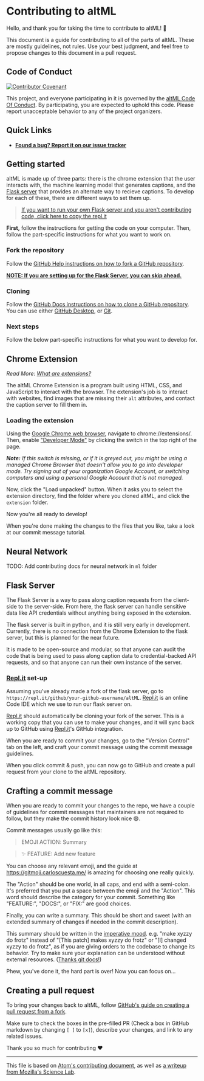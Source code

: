 # Contributing to altML
Hello, and thank you for taking the time to contribute to altML! 🥳

This document is a guide for contributing to all of the parts of altML. These are mostly guidelines, not rules. Use your best judgment, and feel free to propose changes to this document in a pull request.

## Code of Conduct
[![Contributor Covenant](https://img.shields.io/badge/Contributor%20Covenant-v2.0%20adopted-ff69b4.svg)](CODE_OF_CONDUCT.md)

This project, and everyone participating in it is governed by the [altML Code Of Conduct](CODE_OF_CONDUCT.md). By participating, you are expected to uphold this code. Please report unacceptable behavior to any of the project organizers.

## Quick Links
- [**Found a bug? Report it on our issue tracker**](https://github.com/saharshy29/altML/issues)

## Getting started
altML is made up of three parts: there is the chrome extension that the user interacts with, the machine learning model that generates captions, and the [Flask server](https://repl.it/github/saharshy29/altML) that provides an alternate way to recieve captions. To develop for each of these, there are different ways to set them up.

> [If you want to run your own Flask server and you aren't contributing code, click here to copy the repl.it](https://repl.it/github/saharshy29/altML)

**First,** follow the instructions for getting the code on your computer. Then, follow the part-specific instructions for what you want to work on.

### Fork the repository
Follow the [GitHub Help instructions on how to fork a GitHub repository](https://docs.github.com/en/github/getting-started-with-github/fork-a-repo).

**[NOTE: If you are setting up for the Flask Server, you can skip ahead.](#Flask-Server)**

### Cloning
Follow the [GitHub Docs instructions on how to clone a GitHub repository](https://docs.github.com/en/github/creating-cloning-and-archiving-repositories/cloning-a-repository). You can use either [GitHub Desktop](https://desktop.github.com/), or [Git](https://git-scm.com/).

### Next steps
Follow the below part-specific instructions for what you want to develop for.

## Chrome Extension
*Read More: [What are extensions?](https://developer.chrome.com/extensions)*

The altML Chrome Extension is a program built using HTML, CSS, and JavaScript to interact with the browser. The extension's job is to interact with websites, find images that are missing their `alt` attributes, and contact the caption server to fill them in.

### Loading the extension

Using the [Google Chrome web browser](https://www.google.com/chrome/), navigate to chrome://extensions/. Then, enable ["Developer Mode"](https://developer.chrome.com/extensions/faq#faq-dev-01) by clicking the switch in the top right of the page.

***Note:** If this switch is missing, or if it is greyed out, you might be using a managed Chrome Browser that doesn't allow you to go into developer mode. Try signing out of your organization Google Account, or switching computers and using a personal Google Account that is not managed.*

Now, click the "Load unpacked" button. When it asks you to select the extension directory, find the folder where you cloned altML, and click the `extension` folder.

Now you're all ready to develop!

When you're done making the changes to the files that you like, take a look at our commit message tutorial.

## Neural Network
TODO: Add contributing docs for neural network in `ml` folder

## Flask Server

The Flask Server is a way to pass along caption requests from the client-side to the server-side. From here, the flask server can handle sensitive data like API credentials without anything being exposed in the extension.

The flask server is built in python, and it is still very early in development. Currently, there is no connection from the Chrome Extension to the flask server, but this is planned for the near future.

It is made to be open-source and modular, so that anyone can audit the code that is being used to pass along caption data to credential-backed API requests, and so that anyone can run their own instance of the server.

### [Repl.it](https://repl.it) set-up

Assuming you've already made a fork of the flask server, go to `https://repl.it/github/your-github-username/altML`. [Repl.it](https://repl.it) is an online Code IDE which we use to run our flask server on.

[Repl.it](https://repl.it) should automatically be cloning your fork of the server. This is a working copy that you can use to make your changes, and it will sync back up to GitHub using [Repl.it](https://repl.it)'s GitHub integration.

When you are ready to commit your changes, go to the "Version Control" tab on the left, and craft your commit message using the commit message guidelines.

When you click commit & push, you can now go to GitHub and create a pull request from your clone to the altML repository.

## Crafting a commit message
When you are ready to commit your changes to the repo, we have a couple of guidelines for commit messages that maintainers are not required to follow, but they make the commit history look nice 😄.

Commit messages usually go like this:

> EMOJI ACTION: Summary

> ✨ FEATURE: Add new feature

You can choose any relevant emoji, and the guide at https://gitmoji.carloscuesta.me/ is amazing for choosing one really quickly.

The "Action" should be one world, in all caps, and end with a semi-colon. It's preferred that you put a space between the emoji and the "Action". This word should describe the category for your commit. Something like "FEATURE:", "DOCS:", or "FIX:" are good choices.

Finally, you can write a summary. This should be short and sweet (with an extended summary of changes if needed in the commit description). 

This summary should be written in the [imperative mood](https://en.wikipedia.org/wiki/Imperative_mood). e.g. "make xyzzy do frotz" instead of "[This patch] makes xyzzy do frotz" or "[I] changed xyzzy to do frotz", as if you are giving orders to the codebase to change its behavior.  Try to make sure your explanation can be understood without external resources. ([Thanks git docs!](https://git.kernel.org/pub/scm/git/git.git/tree/Documentation/SubmittingPatches?id=HEAD#n133))

Phew, you've done it, the hard part is over! Now you can focus on...

## Creating a pull request
To bring your changes back to altML, follow [GitHub's guide on creating a pull request from a fork](https://docs.github.com/en/github/collaborating-with-issues-and-pull-requests/creating-a-pull-request-from-a-fork).

Make sure to check the boxes in the pre-filled PR (Check a box in GitHub markdown by changing `[ ]` to `[x]`), describe your changes, and link to any related issues.

Thank you so much for contributing ❤️

---

This file is based on [Atom's contributing document](https://github.com/atom/atom/blob/master/CONTRIBUTING.md), as well as [a writeup from Mozilla's Science Lab](https://mozillascience.github.io/working-open-workshop/contributing/). 

